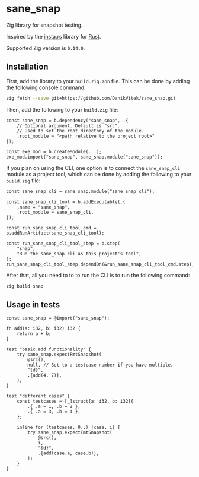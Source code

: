 # sane_snap

Zig library for snapshot testing.

Inspired by the [insta.rs](https://insta.rs) library for [Rust](https://www.rust-lang.org/).

Supported Zig version is `0.14.0`.

## Installation

First, add the library to your `build.zig.zon` file.
This can be done by adding the following console command:

```bash
zig fetch --save git+https://github.com/DanikVitek/sane_snap.git
```

Then, add the following to your `build.zig` file:

```zig
const sane_snap = b.dependency("sane_snap", .{
    // Optional argument. Default is "src".
    // Used to set the root directory of the module.
    .root_module = "<path relative to the project root>"
});

const exe_mod = b.createModule(...);
exe_mod.import("sane_snap", sane_snap.module("sane_snap"));
```

If you plan on using the CLI, one option is to connect the `sane_snap_cli` module as a project tool,
which can be done by adding the following to your `build.zig` file:

```zig
const sane_snap_cli = sane_snap.module("sane_snap_cli");

const sane_snap_cli_tool = b.addExecutable(.{
    .name = "sane_snap",
    .root_module = sane_snap_cli,
});

const run_sane_snap_cli_tool_cmd = b.addRunArtifact(sane_snap_cli_tool);

const run_sane_snap_cli_tool_step = b.step(
    "snap",
    "Run the sane_snap cli as this project's tool",
);
run_sane_snap_cli_tool_step.dependOn(&run_sane_snap_cli_tool_cmd.step);
```

After that, all you need to to to run the CLI is to run the following command:

```bash
zig build snap
```

## Usage in tests

```zig
const sane_snap = @import("sane_snap");

fn add(a: i32, b: i32) i32 {
    return a + b;
}

test "basic add functionality" {
    try sane_snap.expectFmtSnapshot(
        @src(),
        null, // Set to a testcase number if you have multiple.
        "{d}",
        .{add(4, 7)},
    );
}

test "different cases" {
    const testcases = [_]struct{a: i32, b: i32}{
        .{ .a = 1, .b = 2 },
        .{ .a = 3, .b = 4 },
    };

    inline for (testcases, 0..) |case, i| {
        try sane_snap.expectFmtSnapshot(
            @src(),
            i,
            "{d}",
            .{add(case.a, case.b)},
        );
    }
}
```
